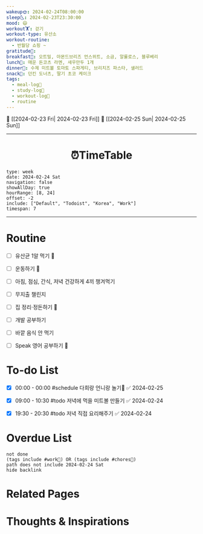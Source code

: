 ```yaml
---
wakeup🌞: 2024-02-24T08:00:00
sleep🌜: 2024-02-23T23:30:00
mood: 😄
workout🏋️: 걷기
workout-type: 유산소
workout-routine:
  - 반월당 쇼핑 ~
gratitude🙏: 
breakfast🍳: 오트밀, 아몬드브리즈 언스위트, 소금, 알룰로스, 블루베리
lunch🍚: 매운 돈코츠 라멘, 새우만두 1개
dinner🥗: 수제 미트볼 토마토 스파게티, 브리치즈 파스타, 샐러드
snack🍬: 던킨 도너츠, 딸기 초코 케이크
tags:
  - meal-log📝
  - study-log📓
  - workout-log💪
  - routine
---
```


🔺 [[2024-02-23 Fri| 2024-02-23 Fri]]
🔻 [[2024-02-25 Sun| 2024-02-25 Sun]]
___
<h1> <center>⏰TimeTable </center> </h1>

```gEvent
type: week
date: 2024-02-24 Sat
navigation: false
showAllDay: true
hourRange: [8, 24]
offset: -2
include: ["Default", "Todoist", "Korea", "Work"]
timespan: 7
```

--- 


# Routine 

- [ ] 유산균 1알 먹기 🔼 
- [ ] 운동하기 🔼
- [ ] 아침, 점심, 간식, 저녁 건강하게 4끼 챙겨먹기
- [ ] 무지출 챌린지 
- [ ] 집 정리·정돈하기 🔼
- [ ] 개발 공부하기
- [ ] 바깥 음식 안 먹기 
- [ ] Speak 영어 공부하기 🔼 


# To-do List

- [x] 00:00 - 00:00 #schedule 다희랑 언니랑 놀기🍳 ✅ 2024-02-25
- [x] 09:00 - 10:30 #todo 저녁에 먹을 미트볼 만들기 ✅ 2024-02-24
- [x] 19:30 - 20:30 #todo 저녁 직접 요리해주기 ✅ 2024-02-24




# Overdue List
```tasks
not done
(tags include #work💼) OR (tags include #chores🧺) 
path does not include 2024-02-24 Sat
hide backlink
```

# Related Pages



# Thoughts & Inspirations

